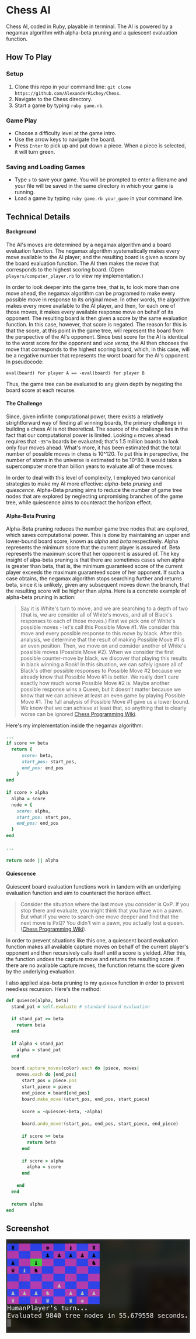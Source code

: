 # Chess AI

Chess AI, coded in Ruby, playable in terminal. The AI is powered by a negamax algorithm with alpha-beta pruning and a quiescent evaluation function.

## How To Play

### Setup

1. Clone this repo in your command line: `git clone https://github.com/AlexanderRichey/Chess`.
2. Navigate to the Chess directory.
3. Start a game by typing `ruby game.rb`.

### Game Play

- Choose a difficulty level at the game intro.
- Use the arrow keys to navigate the board.
- Press `Enter` to pick up and put down a piece. When a piece is selected, it will turn green.

### Saving and Loading Games

- Type `s` to save your game. You will be prompted to enter a filename and your file will be saved in the same directory in which your game is running.
- Load a game by typing `ruby game.rb your_game` in your command line.

## Technical Details

#### Background

The AI's moves are determined by a negamax algorithm and a board evaluation function. The negamax algorithm systematically makes every move available to the AI player; and the resulting board is given a score by the board evaluation function. The AI then makes the move that corresponds to the highest scoring board. (Open `players/computer_player.rb` to view my implementation.)

In order to look deeper into the game tree, that is, to look more than one move ahead, the negamax algorithm can be programed to make every possible move in response to its original move. In other words, the algorithm makes every move available to the AI player, and then, for each one of those moves, it makes every available response move on behalf of its opponent. The resulting board is then given a score by the same evaluation function. In this case, however, that score is negated. The reason for this is that the score, at this point in the game tree, will represent the board from the perspective of the AI's opponent. Since best score for the AI is identical to the worst score for the opponent and *vice versa*, the AI then chooses the move that corresponds to the highest scoring board, which, in this case, will be a negative number that represents the worst board for the AI's opponent. In pseudocode:
```
eval(board) for player A == -eval(board) for player B
```
Thus, the game tree can be evaluated to any given depth by negating the board score at each recurse.

#### The Challenge

Since, given infinite computational power, there exists a relatively strightforward way of finding all winning boards, the primary challenge in building a chess AI is not theoretical. The source of the challenge lies in the fact that our computational power is limited. Looking `n` moves ahead requires that `~35^n` boards be evaluated; that's 1.5 million boards to look only four moves ahead. What's more, it has been estimated that the total number of possible moves in chess is 10^120. To put this in perspective, the number of atoms in the universe is estimated to be 10^80. It would take a supercomputer more than billion years to evaluate all of these moves.

In order to deal with this level of complexity, I employed two canonical strategies to make my AI more effective: *alpha-beta pruning* and *quiescence*. Alpha-Beta pruning aims to reduce the number of game tree nodes that are explored by neglecting unpromising branches of the game tree, while quiescence aims to counteract the horizon effect.

#### Alpha-Beta Pruning

Alpha-Beta pruning reduces the number game tree nodes that are explored, which saves computational power. This is done by maintaining an upper and lower-bound board score, known as *alpha* and *beta* respectively. Alpha represents the minimum score that the current player is assured of. Beta represents the maximum score that her opponent is assured of. The key insight of alpa-beta pruning is that there are sometimes cases when alpha is greater than beta, that is, the minimum guaranteed score of the current player exceeds the maximum guaranteed score of her opponent. If such a case obtains, the negamax algorithm stops searching further and returns beta, since it is unlikely, given any subsequent moves down the branch, that the resulting score will be higher than alpha. Here is a concrete example of alpha-beta pruning in action:

> Say it is White's turn to move, and we are searching to a depth of two (that is, we are consider all of White's moves, and all of Black's responses to each of those moves.) First we pick one of White's possible moves - let's call this Possible Move #1. We consider this move and every possible response to this move by black. After this analysis, we determine that the result of making Possible Move #1 is an even position. Then, we move on and consider another of White's possible moves (Possible Move #2). When we consider the first possible counter-move by black, we discover that playing this results in black winning a Rook! In this situation, we can safely ignore all of Black's other possible responses to Possible Move #2 because we already know that Possible Move #1 is better. We really don't care exactly how much worse Possible Move #2 is. Maybe another possible response wins a Queen, but it doesn't matter because we know that we can achieve at least an even game by playing Possible Move #1. The full analysis of Possible Move #1 gave us a lower bound. We know that we can achieve at least that, so anything that is clearly worse can be ignored [Chess Programming Wiki](https://chessprogramming.wikispaces.com/Alpha-Beta).

Here's my implementation inside the negamax algorithm:
```ruby
...
if score >= beta
  return {
      score: beta,
      start_pos: start_pos,
      end_pos: end_pos
    }
end

if score > alpha
  alpha = score
  node = {
    score: alpha,
    start_pos: start_pos,
    end_pos: end_pos
  }
end

...

return node || alpha
```

#### Quiescence

Quiescent board evaluation functions work in tandem with an underlying evaluation function and aim to counteract the horizon effect.

> Consider the situation where the last move you consider is QxP. If you stop there and evaluate, you might think that you have won a pawn. But what if you were to search one move deeper and find that the next move is PxQ? You didn't win a pawn, you actually lost a queen. ([Chess Programming Wiki](https://chessprogramming.wikispaces.com/Quiescence+Search)).

In order to prevent situations like this one, a quiescent board evaluation function makes all available capture moves on behalf of the current player's opponent and then recursively calls itself until a score is yielded. After this, the function undoes the capture move and returns the resulting score. If there are no available capture moves, the function returns the score given by the underlying evaluation.

I also applied alpa-beta pruning to my `quiesce` function in order to prevent needless recursion. Here's the method:

```ruby
def quiesce(alpha, beta)
  stand_pat = self.evaluate # standard board evaluation

  if stand_pat >= beta
    return beta
  end

  if alpha < stand_pat
    alpha = stand_pat
  end

  board.capture_moves(color).each do |piece, moves|
    moves.each do |end_pos|
      start_pos = piece.pos
      start_piece = piece
      end_piece = board[end_pos]
      board.make_move!(start_pos, end_pos, start_piece)

      score = -quiesce(-beta, -alpha)

      board.undo_move!(start_pos, end_pos, start_piece, end_piece)

      if score >= beta
        return beta
      end

      if score > alpha
        alpha = score
      end

    end
  end

  return alpha
end
```

## Screenshot

![Screenshot](./images/screenshot.png)
